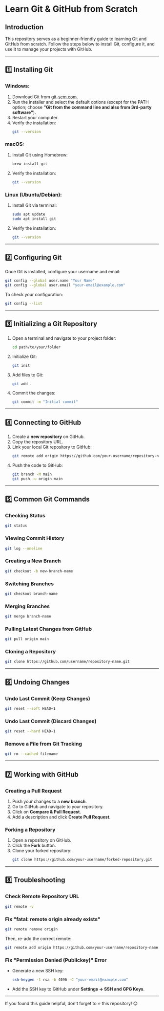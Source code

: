 # Learn Git & GitHub from Scratch

## Introduction
This repository serves as a beginner-friendly guide to learning Git and GitHub from scratch. Follow the steps below to install Git, configure it, and use it to manage your projects with GitHub.

---

## 1️⃣ Installing Git
### Windows:
1. Download Git from [git-scm.com](https://git-scm.com/downloads).
2. Run the installer and select the default options (except for the PATH option; choose **"Git from the command line and also from 3rd-party software"**).
3. Restart your computer.
4. Verify the installation:
   ```sh
   git --version
   ```

### macOS:
1. Install Git using Homebrew:
   ```sh
   brew install git
   ```
2. Verify the installation:
   ```sh
   git --version
   ```

### Linux (Ubuntu/Debian):
1. Install Git via terminal:
   ```sh
   sudo apt update
   sudo apt install git
   ```
2. Verify the installation:
   ```sh
   git --version
   ```

---

## 2️⃣ Configuring Git
Once Git is installed, configure your username and email:
```sh
git config --global user.name "Your Name"
git config --global user.email "your-email@example.com"
```
To check your configuration:
```sh
git config --list
```

---

## 3️⃣ Initializing a Git Repository
1. Open a terminal and navigate to your project folder:
   ```sh
   cd path/to/your/folder
   ```
2. Initialize Git:
   ```sh
   git init
   ```
3. Add files to Git:
   ```sh
   git add .
   ```
4. Commit the changes:
   ```sh
   git commit -m "Initial commit"
   ```

---

## 4️⃣ Connecting to GitHub
1. Create a **new repository** on GitHub.
2. Copy the repository URL.
3. Link your local Git repository to GitHub:
   ```sh
   git remote add origin https://github.com/your-username/repository-name.git
   ```
4. Push the code to GitHub:
   ```sh
   git branch -M main
   git push -u origin main
   ```

---

## 5️⃣ Common Git Commands
### Checking Status
```sh
git status
```

### Viewing Commit History
```sh
git log --oneline
```

### Creating a New Branch
```sh
git checkout -b new-branch-name
```

### Switching Branches
```sh
git checkout branch-name
```

### Merging Branches
```sh
git merge branch-name
```

### Pulling Latest Changes from GitHub
```sh
git pull origin main
```

### Cloning a Repository
```sh
git clone https://github.com/username/repository-name.git
```

---

## 6️⃣ Undoing Changes
### Undo Last Commit (Keep Changes)
```sh
git reset --soft HEAD~1
```

### Undo Last Commit (Discard Changes)
```sh
git reset --hard HEAD~1
```

### Remove a File from Git Tracking
```sh
git rm --cached filename
```

---

## 7️⃣ Working with GitHub
### Creating a Pull Request
1. Push your changes to a **new branch**.
2. Go to GitHub and navigate to your repository.
3. Click on **Compare & Pull Request**.
4. Add a description and click **Create Pull Request**.

### Forking a Repository
1. Open a repository on GitHub.
2. Click the **Fork** button.
3. Clone your forked repository:
   ```sh
   git clone https://github.com/your-username/forked-repository.git
   ```

---

## 8️⃣ Troubleshooting
### Check Remote Repository URL
```sh
git remote -v
```

### Fix "fatal: remote origin already exists"
```sh
git remote remove origin
```
Then, re-add the correct remote:
```sh
git remote add origin https://github.com/your-username/repository-name.git
```

### Fix "Permission Denied (Publickey)" Error
- Generate a new SSH key:
  ```sh
  ssh-keygen -t rsa -b 4096 -C "your-email@example.com"
  ```
- Add the SSH key to GitHub under **Settings → SSH and GPG Keys**.

---

If you found this guide helpful, don't forget to ⭐ this repository! 😊

